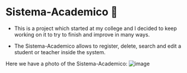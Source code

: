 # Sistema-Academico 🏫
- This is a project which started at my college and I decided to keep working on it to try to finish and improve in many ways.

- The Sistema-Academico allows to register, delete, search and edit a student or teacher inside the system.

Here we have a photo of the Sistema-Academico:
![image](https://user-images.githubusercontent.com/67165243/126405976-9187a502-8a70-42a8-900a-c98b53ca49d5.png)


